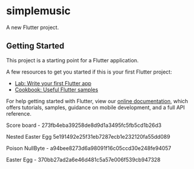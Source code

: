 # simplemusic

A new Flutter project.

## Getting Started

This project is a starting point for a Flutter application.

A few resources to get you started if this is your first Flutter project:

- [Lab: Write your first Flutter app](https://flutter.io/docs/get-started/codelab)
- [Cookbook: Useful Flutter samples](https://flutter.io/docs/cookbook)

For help getting started with Flutter, view our 
[online documentation](https://flutter.io/docs), which offers tutorials, 
samples, guidance on mobile development, and a full API reference.

Score board - 273fb4eba39258de8d9d1a3495fc5fb5cd1b26d3

Nested Easter Egg 5e191492e25f31eb7287ecb1e232120fa55dd089

Poison NullByte - a94bee8273d6a98091f16c05ccd30e248fe94057

Easter Egg - 370bb27ad2a6e46d481c5a57e006f539cb947328
